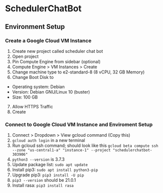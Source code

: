 # SchedulerChatBot

## Environment Setup

### Create a Google Cloud VM Instance

1. Create new project called scheduler chat bot
2. Open project
3. Pin Compute Engine from sidebar (optional)
4. Compute Engine > VM Instances > Create
5. Change machine type to e2-standard-8 (8 vCPU, 32 GB Memory)
6. Change Boot Disk to 
  - Operating system: Debian
  - Version: Debian GNU/Linux 10 (buster)
  - Size: 100 GB
7. Allow HTTPS Traffic
8. Create

### Connect to Google Cloud VM Instance and Enviroment Setup

1. Connect > Dropdown > View gcloud command (Copy this)
2. `gcloud auth login` in a new terminal
3. Run gcloud ssh command; should look like this `gcloud beta compute ssh --zone "us-central1-a" "instance-1" --project "schedulerchatbot-303906"`
4. `python3 --version` is 3.7.3
5. Update package list: `sudo apt update`
6. Install pip3: `sudo apt install python3-pip`
7. Upgrade pip3: `pip3 install -U pip`
8. `pip3 --version` should be 21.0.1
9. Install rasa: `pip3 install rasa`
